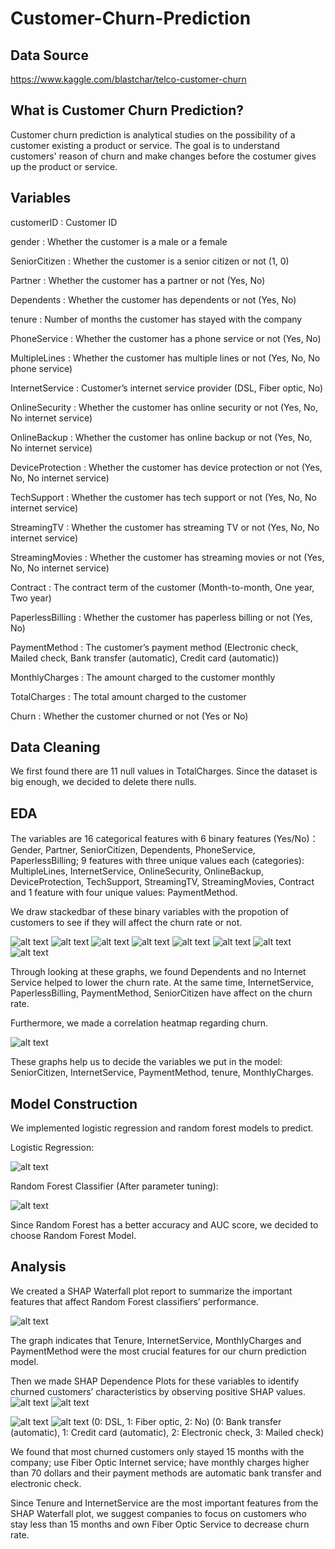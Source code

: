 # Customer-Churn-Prediction
## Data Source
https://www.kaggle.com/blastchar/telco-customer-churn

## What is Customer Churn Prediction?
Customer churn prediction is analytical studies on the possibility of a customer existing a product or service. The goal is to understand customers' reason of churn and make changes before the costumer gives up the product or service.

## Variables
customerID : Customer ID

gender : Whether the customer is a male or a female

SeniorCitizen : Whether the customer is a senior citizen or not (1, 0)

Partner : Whether the customer has a partner or not (Yes, No)

Dependents : Whether the customer has dependents or not (Yes, No)

tenure : Number of months the customer has stayed with the company

PhoneService : Whether the customer has a phone service or not (Yes, No)

MultipleLines : Whether the customer has multiple lines or not (Yes, No, No phone service)

InternetService : Customer’s internet service provider (DSL, Fiber optic, No)

OnlineSecurity : Whether the customer has online security or not (Yes, No, No internet service)

OnlineBackup : Whether the customer has online backup or not (Yes, No, No internet service)

DeviceProtection : Whether the customer has device protection or not (Yes, No, No internet service)

TechSupport : Whether the customer has tech support or not (Yes, No, No internet service)

StreamingTV : Whether the customer has streaming TV or not (Yes, No, No internet service)

StreamingMovies : Whether the customer has streaming movies or not (Yes, No, No internet service)

Contract : The contract term of the customer (Month-to-month, One year, Two year)

PaperlessBilling : Whether the customer has paperless billing or not (Yes, No)

PaymentMethod : The customer’s payment method (Electronic check, Mailed check, Bank transfer (automatic), Credit card (automatic))

MonthlyCharges : The amount charged to the customer monthly

TotalCharges : The total amount charged to the customer

Churn : Whether the customer churned or not (Yes or No)

## Data Cleaning 
We first found there are 11 null values in TotalCharges. Since the dataset is big enough, we decided to delete there nulls. 

## EDA
The variables are 16 categorical features with 6 binary features (Yes/No)：Gender, Partner, SeniorCitizen, Dependents, PhoneService, PaperlessBilling; 9 features with three unique values each (categories): MultipleLines, InternetService, OnlineSecurity, OnlineBackup, DeviceProtection, TechSupport, StreamingTV,  StreamingMovies, Contract and 1 feature with four unique values: PaymentMethod. 

We draw stackedbar of these binary variables with the propotion of customers to see if they will affect the churn rate or not. 

![alt text](https://github.com/zzh199808/Customer-Churn-Prediction/blob/main/Stacked%20Bar%20Chart%20of%20Dependents%20vs%20Churn.png)
![alt text](https://github.com/zzh199808/Customer-Churn-Prediction/blob/main/Stacked%20Bar%20Chart%20of%20Gender%20vs%20Churn.png)
![alt text](https://github.com/zzh199808/Customer-Churn-Prediction/blob/main/Stacked%20Bar%20Chart%20of%20InternetService%20vs%20Churn.png)
![alt text](https://github.com/zzh199808/Customer-Churn-Prediction/blob/main/Stacked%20Bar%20Chart%20of%20MultipleLines%20vs%20Churn.png)
![alt text](https://github.com/zzh199808/Customer-Churn-Prediction/blob/main/Stacked%20Bar%20Chart%20of%20PaperlessBilling%20vs%20Churn.png)
![alt text](https://github.com/zzh199808/Customer-Churn-Prediction/blob/main/Stacked%20Bar%20Chart%20of%20PaymentMethod%20vs%20Churn.png)
![alt text](https://github.com/zzh199808/Customer-Churn-Prediction/blob/main/Stacked%20Bar%20Chart%20of%20PhoneService%20vs%20Churn.png)
![alt text](https://github.com/zzh199808/Customer-Churn-Prediction/blob/main/Stacked%20Bar%20Chart%20of%20SeniorCitizen%20vs%20Churn.png)

Through looking at these graphs, we found Dependents and no Internet Service helped to lower the churn rate. At the same time, InternetService, PaperlessBilling, PaymentMethod, SeniorCitizen have affect on the churn rate.

Furthermore, we made a correlation heatmap regarding churn. 

![alt text](https://github.com/zzh199808/Customer-Churn-Prediction/blob/main/Correlation%20Heatmap.png)

These graphs help us to decide the variables we put in the model: SeniorCitizen, InternetService, PaymentMethod, tenure, MonthlyCharges. 

## Model Construction
We implemented logistic regression and random forest models to predict. 

Logistic Regression: 

![alt text](https://github.com/zzh199808/Customer-Churn-Prediction/blob/main/Logistic%20Regression.JPG)

Random Forest Classifier (After parameter tuning):

![alt text](https://github.com/zzh199808/Customer-Churn-Prediction/blob/main/Random%20Forest.JPG)

Since Random Forest has a better accuracy and AUC score, we decided to choose Random Forest Model. 

## Analysis
We created a SHAP Waterfall plot report to summarize the important features that affect Random Forest classifiers’ performance. 

![alt text](https://github.com/zzh199808/Customer-Churn-Prediction/blob/main/SHAP%20Waterfall.png)

The graph indicates that Tenure, InternetService, MonthlyCharges and PaymentMethod were the most crucial features for our churn prediction model. 

Then we made SHAP Dependence Plots for these variables to identify churned customers’ characteristics by observing positive SHAP values. 
![alt text](https://github.com/zzh199808/Customer-Churn-Prediction/blob/main/SHAP%20tenure.png)
![alt text](https://github.com/zzh199808/Customer-Churn-Prediction/blob/main/SHAP%20MonthlyCharges.png)

![alt text](https://github.com/zzh199808/Customer-Churn-Prediction/blob/main/SHAP%20Internet%20Service.png)
![alt text](https://github.com/zzh199808/Customer-Churn-Prediction/blob/main/SHAP%20PaymentMethod.png)
(0: DSL, 1: Fiber optic, 2: No) 
(0: Bank transfer (automatic), 1: Credit card (automatic), 2: Electronic check, 3: Mailed check)

We found that most churned customers only stayed 15 months with the company; use Fiber Optic Internet service; have monthly charges higher than 70 dollars and their payment methods are automatic bank transfer and electronic check. 

Since Tenure and InternetService are the most important features from the SHAP Waterfall plot, we suggest companies to focus on customers who stay less than 15 months and own Fiber Optic Service to decrease churn rate. 

